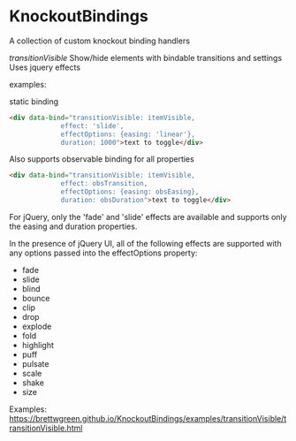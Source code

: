 # KnockoutBindings
A collection of custom knockout binding handlers

*transitionVisible*
Show/hide elements with bindable transitions and settings
Uses jquery effects

examples:

static binding

```html
<div data-bind="transitionVisible: itemVisible, 
             effect: 'slide', 
             effectOptions: {easing: 'linear'}, 
             duration: 1000">text to toggle</div>
```

Also supports observable binding for all properties

```html
<div data-bind="transitionVisible: itemVisible, 
             effect: obsTransition, 
             effectOptions: {easing: obsEasing}, 
             duration: obsDuration">text to toggle</div>
```

For jQuery, only the 'fade' and 'slide' effects are available and supports only the easing and duration properties.

In the presence of jQuery UI, all of the following effects are supported with any options passed into the effectOptions property:
- fade
- slide
- blind
- bounce
- clip
- drop
- explode
- fold
- highlight
- puff
- pulsate
- scale
- shake
- size

Examples:
https://brettwgreen.github.io/KnockoutBindings/examples/transitionVisible/transitionVisible.html

